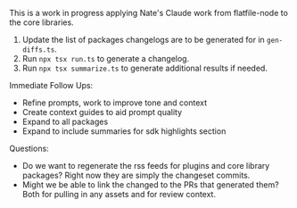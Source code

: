 This is a work in progress applying Nate's Claude work from flatfile-node to the core libraries.


1. Update the list of packages changelogs are to be generated for in `gen-diffs.ts`.
2. Run `npx tsx run.ts` to generate a changelog.
3. Run `npx tsx summarize.ts` to generate additional results if needed.


Immediate Follow Ups:
- Refine prompts, work to improve tone and context
- Create context guides to aid prompt quality
- Expand to all packages
- Expand to include summaries for sdk highlights section


Questions:
- Do we want to regenerate the rss feeds for plugins and core library packages? Right now they are simply the changeset commits.
- Might we be able to link the changed to the PRs that generated them? Both for pulling in any assets and for review context.
